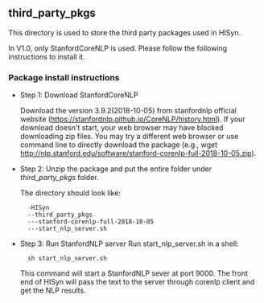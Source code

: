 ## third_party_pkgs
This directory is used to store the third party packages used in HISyn.

In V1.0, only StanfordCoreNLP is used. Please follow the following instructions to install it.  

### Package install instructions

- Step 1: Download StanfordCoreNLP

   Download the version 3.9.2(2018-10-05) from stanfordnlp official website (https://stanfordnlp.github.io/CoreNLP/history.html).
   If your download doesn't start, your web browser may have blocked downloading zip files. You may try a different web browser or use command line to directly download the package (e.g., wget http://nlp.stanford.edu/software/stanford-corenlp-full-2018-10-05.zip). 
   

- Step 2: Unzip the package and put the entire folder under *third_party_pkgs* folder.
   
   The directory should look like:
   
        -HISyn
        --third_party_pkgs
        ---stanford-corenlp-full-2018-10-05
        ---start_nlp_server.sh

- Step 3: Run StanfordNLP server
   Run start_nlp_server.sh in a shell: 
   
        sh start_nlp_server.sh

   This command will start a StanfordNLP sever at port 9000. The front end of HISyn will pass the text to the server through corenlp client and get the NLP results.
